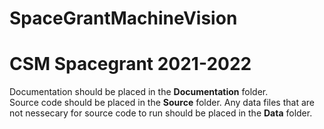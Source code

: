 # SpaceGrantMachineVision
# CSM Spacegrant 2021-2022

Documentation should be placed in the **Documentation** folder.  
Source code should be placed in the **Source** folder.
Any data files that are not nessecary for source code to run should be placed in the **Data** folder.